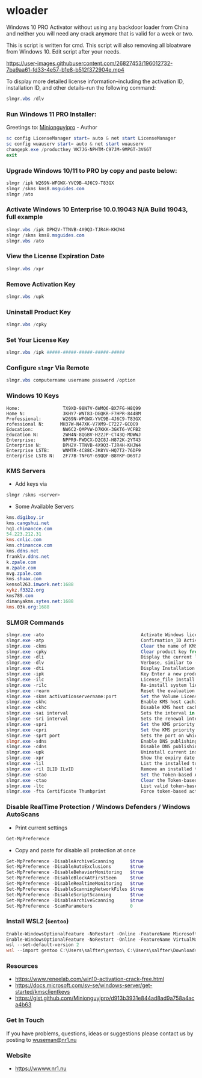 # wloader

Windows 10 PRO Activator without using any backdoor loader from China and 
neither you will need any crack anymore that is valid for a week or two. 

This is script is written for cmd. This script will 
also removing all bloatware from Windows 10. Edit script after your needs.


https://user-images.githubusercontent.com/26827453/196012732-7ba9aa61-fd33-4e57-b1e8-b512f372904e.mp4


To display more detailed license information–including the activation ID,
installation ID, and other details–run the following command:
```powershell
slmgr.vbs /dlv
```

### Run Windows 11 PRO Installer:

Greetings to: [Minionguyjpro](https://gist.github.com/Minionguyjpro/d913b3931e844ad8ad9a758a4aca4b63) - Author

```powershell
sc config LicenseManager start= auto & net start LicenseManager
sc config wuauserv start= auto & net start wuauserv
changepk.exe /productkey VK7JG-NPHTM-C97JM-9MPGT-3V66T
exit
```

### Upgrade Windows 10/11 to PRO by copy and paste below:

```powershell
slmgr /ipk W269N-WFGWX-YVC9B-4J6C9-T83GX
slmgr /skms kms8.msguides.com
slmgr /ato
```

### Activate Windows 10 Enterprise 10.0.19043 N/A Build 19043, full example 

```powershell
slmgr.vbs /ipk DPH2V-TTNVB-4X9Q3-TJR4H-KHJW4
slmgr /skms kms8.msguides.com
slmgr.vbs /ato
```
### View the License Expiration Date

```powershell
slmgr.vbs /xpr
```
### Remove Activation Key

```powershell
slmgr.vbs /upk
```
### Uninstall Product Key

 ```powershell
slmgr.vbs /cpky
```

### Set Your License Key

```powershell
slmgr.vbs /ipk #####-#####-#####-#####-#####
```

### Configure `slmgr` Via Remote

```powershell
slmgr.vbs computername username password /option
```


### Windows 10 Keys

```
Home:                TX9XD-98N7V-6WMQ6-BX7FG-H8Q99
Home N:              3KHY7-WNT83-DGQKR-F7HPR-844BM
Professional:        W269N-WFGWX-YVC9B-4J6C9-T83GX
rofessional N:      MH37W-N47XK-V7XM9-C7227-GCQG9
Education:           NW6C2-QMPVW-D7KKK-3GKT6-VCFB2
Education N:         2WH4N-8QGBV-H22JP-CT43Q-MDWWJ
Enterprise:          NPPR9-FWDCX-D2C8J-H872K-2YT43
Enterprise N:        DPH2V-TTNVB-4X9Q3-TJR4H-KHJW4
Enterprise LSTB:     WNMTR-4C88C-JK8YV-HQ7T2-76DF9
Enterprise LSTB N:   2F77B-TNFGY-69QQF-B8YKP-D69TJ
```

### KMS Servers

* Add keys via 

```powershell
slmgr /skms <server>
```

* Some Available Servers

```powershell
kms.digiboy.ir
kms.cangshui.net
hq1.chinancce.com
54.223.212.31
kms.cnlic.com
kms.chinancce.com
kms.ddns.net
franklv.ddns.net
k.zpale.com
m.zpale.com
mvg.zpale.com
kms.shuax.com
kensol263.imwork.net:1688
xykz.f3322.org
kms789.com
dimanyakms.sytes.net:1688
kms.03k.org:1688
```

### SLMGR Commands

```powershell
slmgr.exe -ato                                    Activate Windows license and product key against Microsoft’s server.
slmgr.exe -atp                                    Confirmation_ID Activate Windows with user-provided Confirmation   ID.
slmgr.exe -ckms                                   Clear the name of KMS server used to default and port to default.
slmgr.exe -cpky                                   Clear product key from the registry (prevents disclosure   attacks).
slmgr.exe -dli                                    Display the current license information with activation status and   partial product key.
slmgr.exe -dlv                                    Verbose, similar to -dli but with more information.
slmgr.exe -dti                                    Display Installation ID for offline activation.
slmgr.exe -ipk                                    Key Enter a new product key supplied as   xxxxx-xxxxx-xxxxx-xxxxx-xxxxx.
slmgr.exe -ilc                                    License_file Install license.
slmgr.exe -rilc                                   Re-install system license files.
slmgr.exe -rearm                                  Reset the evaluation period/licensing status and activation   state of the machine.
slmgr.exe -skms activationservername:port         Set the Volume Licensing KMS server   and/or the port used for KMS activation (where supported by your   Windows edition).
slmgr.exe -skhc                                   Enable KMS host caching (default), this blocks the use of DNS   priority and weight after the initial discovery of a working KMS host.
slmgr.exe -ckhc                                   Disable KMS host caching. This setting instructs the client to   use DNS auto-discovery each time it attempts KMS activation                          
slmgr.exe -sai interval                           Sets the interval in minutes for unactivated clients to   attempt KMS connection. The activation interval must be between 15 - 30 days
slmgr.exe -sri interval                           Sets the renewal interval in minutes for activated   clients to attempt KMS connection. The renewal interval must be between
slmgr.exe -spri                                   Set the KMS priority to normal (default)
slmgr.exe -cpri                                   Set the KMS priority to low.
slmgr.exe -sprt port                              Sets the port on which the KMS host listens for client   activation requests. The default TCP port is 1688.
slmgr.exe -sdns                                   Enable DNS publishing by the KMS host (default).
slmgr.exe -cdns                                   Disable DNS publishing by the KMS host.
slmgr.exe -upk                                    Uninstall current installed product key and return license status   back to trial state.
slmgr.exe -xpr                                    Show the expiry date of current license (if not permanently   activated).   Token-based activation:
slmgr.exe -lil                                    List the installed token-based activation issuance licenses. 
slmgr.exe -ril ILID ILvID                         Remove an installed token-based activation issuance  license. 
slmgr.exe -stao                                   Set the Token-based Activation Only flag, disabling automatic KMS  activation.
slmgr.exe -ctao                                   Clear the Token-based Activation Only flag (default), enabling automatic KMS activation.
slmgr.exe -ltc                                    List valid token-based activation certificates that can activate installed software
slmgr.exe -fta Certificate Thumbprint             Force token-based activation using the   identified certificate. 
```

### Disable RealTime Protection / Windows Defenders / Windows AutoScans

* Print current settings

```powershell
Get-MpPreference
```

* Copy and paste for disable all protection at once

```powershell
Set-MpPreference -DisableArchiveScanning      $true                
Set-MpPreference -DisableAutoExclusions       $true                   
Set-MpPreference -DisableBehaviorMonitoring   $true              
Set-MpPreference -DisableBlockAtFirstSeen     $true                     
Set-MpPreference -DisableRealtimeMonitoring   $true
Set-MpPreference -DisableScanningNetworkFiles $true                  
Set-MpPreference -DisableScriptScanning       $true                
Set-MpPreference -DisableArchiveScanning      $true
Set-MpPreference -ScanParameters              0
```

### Install WSL2 (`Gentoo`)

```powershell
Enable-WindowsOptionalFeature -NoRestart -Online -FeatureName Microsoft-Windows-Subsystem-Linux
Enable-WindowsOptionalFeature -NoRestart -Online -FeatureName VirtualMachinePlatform
wsl --set-default-version 2
wsl --import gentoo C:\Users\salfter\gentoo\ C:\Users\salfter\Downloads\stage3-amd64-nomultilib-20200624T214505Z.tar --version 2
```

### Resources

* https://www.reneelab.com/win10-activation-crack-free.html
* https://docs.microsoft.com/sv-se/windows-server/get-started/kmsclientkeys
* https://gist.github.com/Minionguyjpro/d913b3931e844ad8ad9a758a4aca4b63

### Get In Touch

If you have problems, questions, ideas or suggestions please contact
us by posting to wuseman@nr1.nu

### Website

* https://wwww.nr1.nu
